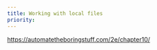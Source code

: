```yaml
---
title: Working with local files
priority: 
---
```


https://automatetheboringstuff.com/2e/chapter10/